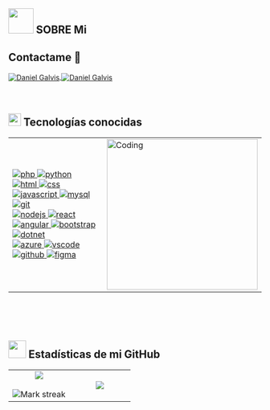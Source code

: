 ## <picture><img src = "https://github.com/7oSkaaa/7oSkaaa/blob/main/Images/about_me.gif?raw=true" width = 50px></picture> SOBRE Mi

<h2 >Contactame 📱</h2>
<a href = "mailto:djgz2004@gmail.com" target="blank">
  <img align="center" src="https://img.shields.io/badge/Gmail-D14836?style=for-the-badge&logo=gmail&logoColor=white" alt="Daniel Galvis"  />
</a>
<a href = "https://wa.me/+573006188395" target="blank">
  <img align="center" src="https://img.shields.io/badge/WhatsApp-25D366?style=for-the-badge&logo=whatsapp&logoColor=white" alt="Daniel Galvis"  />
</a>
<br>
<br>
<br>

## <img src="https://media2.giphy.com/media/QssGEmpkyEOhBCb7e1/giphy.gif?cid=ecf05e47a0n3gi1bfqntqmob8g9aid1oyj2wr3ds3mg700bl&rid=giphy.gif" width ="25"> Tecnologías conocidas
<table align="center">
  <tr border="none">
    <td>
      <a href="https://www.php.net/" target="_blank">
        <img src="https://skillicons.dev/icons?i=php" alt="php" />
      </a>
      <a href="https://www.python.org/" target="_blank">
        <img src="https://skillicons.dev/icons?i=py" alt="python" />
      </a>
      <a href="https://developer.mozilla.org/en-US/docs/Web/html" target="_blank">
        <img src="https://skillicons.dev/icons?i=html" alt="html" />
      </a>
      <a href="https://developer.mozilla.org/en-US/docs/Web/css" target="_blank">
        <img src="https://skillicons.dev/icons?i=css" alt="css" />
      </a>
      <a href="https://developer.mozilla.org/en-US/docs/Web/JavaScript" target="_blank">
        <img src="https://skillicons.dev/icons?i=js" alt="javascript" />
      </a>
      <a href="https://www.mysql.com/" target="_blank">
        <img src="https://skillicons.dev/icons?i=mysql" alt="mysql" />
      </a>
      <a href="https://git-scm.com/" target="_blank">
        <img src="https://skillicons.dev/icons?i=git" alt="git" />
      </a>
      <br>
      <a href="https://nodejs.org/" target="_blank">
        <img src="https://skillicons.dev/icons?i=nodejs" alt="nodejs" />
      </a>
      <a href="https://reactjs.org/" target="_blank">
        <img src="https://skillicons.dev/icons?i=react" alt="react" />
      </a>
      <a href="https://angular.io/" target="_blank">
        <img src="https://skillicons.dev/icons?i=angular" alt="angular" />
      </a>
      <a href="https://getbootstrap.com/" target="_blank">
        <img src="https://skillicons.dev/icons?i=bootstrap" alt="bootstrap" />
      </a>
      <a href="https://learn.microsoft.com/en-us/dotnet" target="_blank">
        <img src="https://skillicons.dev/icons?i=dotnet" alt="dotnet" />
      </a>
      <br>
      <a href="https://azure.microsoft.com/" target="_blank">
        <img src="https://skillicons.dev/icons?i=azure" alt="azure" />
      </a>
      <a href="https://code.visualstudio.com/" target="_blank">
        <img src="https://skillicons.dev/icons?i=vscode" alt="vscode" />
      </a>
      <a href="https://github.com/" target="_blank">
        <img src="https://skillicons.dev/icons?i=github" alt="github" />
      </a>
      <a href="https://www.figma.com/" target="_blank">
        <img src="https://skillicons.dev/icons?i=figma" alt="figma" />
      </a>
    </td>
    <td><img align="right" alt="Coding" width="300" src="https://i.pinimg.com/originals/81/17/8b/81178b47a8598f0c81c4799f2cdd4057.gif"></td>
  </tr>
</table>
<br>
<br>
<br>

## <img src="https://media.giphy.com/media/iY8CRBdQXODJSCERIr/giphy.gif" width="35"> Estadísticas de mi GitHub

<p>
 <table align="center">
<tr border="none">
<td width="50%" align="center">
  
  <img  align="center"  src="https://github-readme-stats.vercel.app/api?username=DanielGalvis-Dev&theme=dark&show_icons=true&count_private=true" />
  <br>
  <br>
  <img  title="🔥 Get streak stats for your profile at git.io/streak-stats" alt="Mark streak" src="https://github-readme-streak-stats.herokuapp.com/?user=DanielGalvis-Dev&theme=dark&hide_border=false" /> 
</td>

<td width="50%" align="center">

  <img  align="center"  src="https://github-readme-stats.anuraghazra1.vercel.app/api/top-langs/?username=DanielGalvis-Dev&theme=dark&hide_border=false&no-bg=true&no-frame=true&langs_count=10"/>
  
  </td>
</tr>
</table>
</p>
